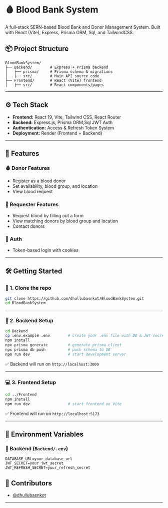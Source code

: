 # 🩸 Blood Bank System

A full-stack SERN-based Blood Bank and Donor Management System. Built with React (Vite), Express, Prisma ORM, Sql, and TailwindCSS.

## 📦 Project Structure

```
BloodBankSystem/
├── Backend/        # Express + Prisma backend
│   ├── prisma/     # Prisma schema & migrations
│   ├── src/        # Main API source code
├── Frontend/       # React (Vite) frontend
│   ├── src/        # React components/pages
```

---

## ⚙️ Tech Stack

- **Frontend:** React 19, Vite, Tailwind CSS, React Router
- **Backend:** Express.js, Prisma ORM,Sql JWT Auth
- **Authentication:** Access & Refresh Token System
- **Deployment:** Render (Frontend + Backend)

---

## 🧠 Features

### 🩸 Donor Features

- Register as a blood donor
- Set availability, blood group, and location
- View blood request

### 💉 Requester Features

- Request blood by filling out a form
- View matching donors by blood group and location
- Contact donors

### 🔐 Auth

- Token-based login with cookies

---

## 🛠️ Getting Started

### 🔽 1. Clone the repo

```bash
git clone https://github.com/dhullubasnkot/BloodBankSystem.git
cd BloodBankSystem
```

---

### 🧩 2. Backend Setup

```bash
cd Backend
cp .env.example .env        # create your .env file with DB & JWT secrets
npm install
npx prisma generate         # generate prisma client
npx prisma db push          # push schema to DB
npm run dev                 # start development server
```

✅ Backend will run on `http://localhost:3000`

---

### 💻 3. Frontend Setup

```bash
cd ../Frontend
npm install
npm run dev                 # start frontend on Vite
```

✅ Frontend will run on `http://localhost:5173`

---

## 📁 Environment Variables

### 🔐 Backend (`Backend/.env`)

```env
DATABASE_URL=your_database_url
JWT_SECRET=your_jwt_secret
JWT_REFRESH_SECRET=your_refresh_secret
```

## 🤝 Contributors

- [@dhullubasnkot](https://github.com/dhullubasnkot)

---

